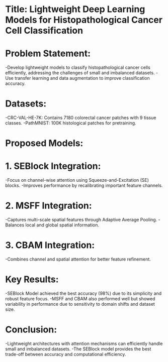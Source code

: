 # Title: Lightweight Deep Learning Models for Histopathological Cancer Cell Classification
# Problem Statement:

-Develop lightweight models to classify histopathological cancer cells efficiently, addressing the challenges of small and imbalanced datasets.
-Use transfer learning and data augmentation to improve classification accuracy.

# Datasets:

-CRC-VAL-HE-7K: Contains 7180 colorectal cancer patches with 9 tissue classes.
-PathMNIST: 100K histological patches for pretraining.

# Proposed Models:

# 1. SEBlock Integration:
-Focus on channel-wise attention using Squeeze-and-Excitation (SE) blocks.
-Improves performance by recalibrating important feature channels.
# 2. MSFF Integration:
-Captures multi-scale spatial features through Adaptive Average Pooling.
-Balances local and global spatial information.
# 3. CBAM Integration:
-Combines channel and spatial attention for better feature refinement.

# Key Results:

-SEBlock Model achieved the best accuracy (98%) due to its simplicity and robust feature focus.
-MSFF and CBAM also performed well but showed variability in performance due to sensitivity to domain shifts and dataset size.

# Conclusion:

-Lightweight architectures with attention mechanisms can efficiently handle small and imbalanced datasets.
-The SEBlock model provides the best trade-off between accuracy and computational efficiency.
